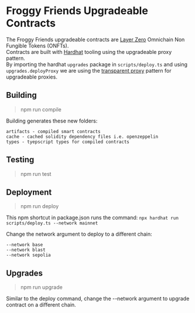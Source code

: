 # Froggy Friends Upgradeable Contracts

The Froggy Friends upgradeable contracts are [Layer Zero](https://layerzero.network) Omnichain Non Fungible Tokens (ONFTs).  
Contracts are built with [Hardhat](https://hardhat.org/) tooling using the upgradeable proxy pattern.  
By importing the hardhat `upgrades` package in `scripts/deploy.ts` and using `upgrades.deployProxy` we are using the [transparent proxy](https://docs.openzeppelin.com/upgrades-plugins/1.x/proxies#transparent-proxies-and-function-clashes) pattern for upgradeable proxies.

## Building

> npm run compile

Building generates these new folders:

```
artifacts - compiled smart contracts
cache - cached solidity dependency files i.e. openzeppelin
types - tyepscript types for compiled contracts
```

## Testing

> npm run test

## Deployment

> npm run deploy

This npm shortcut in package.json runs the command:
`npx hardhat run scripts/deploy.ts --network mainnet`

Change the network argument to deploy to a different chain:

```
--network base
--network blast
--network sepolia
```

## Upgrades

> npm run upgrade

Similar to the deploy command, change the --network argument to upgrade contract on a different chain.
